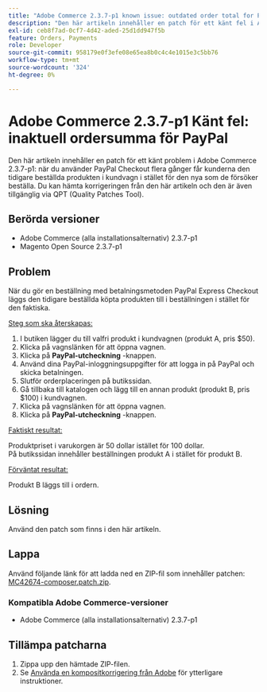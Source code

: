 ```yaml
---
title: "Adobe Commerce 2.3.7-p1 known issue: outdated order total for PayPal"
description: "Den här artikeln innehåller en patch för ett känt fel i Adobe Commerce 2.3.7-p1: när du använder PayPal Checkout flera gånger får kunderna den tidigare beställda produkten i kundvagn i stället för den nya som de försöker beställa."
exl-id: ceb8f7ad-0cf7-4d42-aded-25d1dd947f5b
feature: Orders, Payments
role: Developer
source-git-commit: 958179e0f3efe08e65ea8b0c4c4e1015e3c5bb76
workflow-type: tm+mt
source-wordcount: '324'
ht-degree: 0%

---
```


# Adobe Commerce 2.3.7-p1 Känt fel: inaktuell ordersumma för PayPal

Den här artikeln innehåller en patch för ett känt problem i Adobe Commerce 2.3.7-p1: när du använder PayPal Checkout flera gånger får kunderna den tidigare beställda produkten i kundvagn i stället för den nya som de försöker beställa.
Du kan hämta korrigeringen från den här artikeln och den är även tillgänglig via QPT (Quality Patches Tool).

## Berörda versioner

* Adobe Commerce (alla installationsalternativ) 2.3.7-p1
* Magento Open Source 2.3.7-p1

## Problem

När du gör en beställning med betalningsmetoden PayPal Express Checkout läggs den tidigare beställda köpta produkten till i beställningen i stället för den faktiska.

<u>Steg som ska återskapas:</u>

1. I butiken lägger du till valfri produkt i kundvagnen (produkt A, pris $50).
1. Klicka på vagnslänken för att öppna vagnen.
1. Klicka på **PayPal-utcheckning** -knappen.
1. Använd dina PayPal-inloggningsuppgifter för att logga in på PayPal och skicka betalningen.
1. Slutför orderplaceringen på butikssidan.
1. Gå tillbaka till katalogen och lägg till en annan produkt (produkt B, pris $100) i kundvagnen.
1. Klicka på vagnslänken för att öppna vagnen.
1. Klicka på **PayPal-utcheckning** -knappen.

<u>Faktiskt resultat:</u>

Produktpriset i varukorgen är 50 dollar istället för 100 dollar.<br/>
På butikssidan innehåller beställningen produkt A i stället för produkt B.

<u>Förväntat resultat:</u>

Produkt B läggs till i ordern.

## Lösning

Använd den patch som finns i den här artikeln.

## Lappa

Använd följande länk för att ladda ned en ZIP-fil som innehåller patchen: [MC42674-composer.patch.zip](assets/MC42674-composer.patch.zip).

### Kompatibla Adobe Commerce-versioner

* Adobe Commerce (alla installationsalternativ) 2.3.7-p1

## Tillämpa patcharna

1. Zippa upp den hämtade ZIP-filen.
1. Se [Använda en kompositkorrigering från Adobe](/help/how-to/general/how-to-apply-a-composer-patch-provided-by-magento.md) för ytterligare instruktioner.
